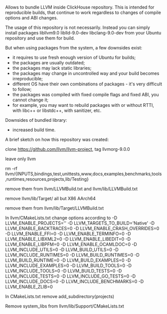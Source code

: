 Allows to bundle LLVM inside ClickHouse repository.
This is intended for reproducible builds, that continue to work regardless to changes of compile options and ABI changes.

The usage of this repository is not necessarily.
Instead you can simply install packages
 libllvm9.0 liblld-9.0-dev libclang-9.0-dev
 from your Ubuntu repository and use them for build.

But when using packages from the system, a few downsides exist:
- it requires to use fresh enough version of Ubuntu for builds;
- the packages are usually outdated;
- the packages may lack static libraries;
- the packages may change in uncontrolled way and your build becomes irreproducible;
- different OS have their own combinations of packages - it's very difficult to follow;
- the packages was compiled with fixed compile flags and fixed ABI, you cannot change it;
- for example, you may want to rebuild packages with or without RTTI, with libc++ or libstdc++, with sanitizer, etc.

Downsides of bundled library:
- increased build time.

A brief sketch on how this repository was created:

clone https://github.com/llvm/llvm-project, tag llvmorg-9.0.0

leave only llvm

rm -rf llvm/{INPUTS,bindings,test,unittests,www,docs,examples,benchmarks,tools,runtimes,resources,projects,lib/Testing}

remove them from llvm/LLVMBuild.txt and llvm/lib/LLVMBuild.txt

remove llvm/lib/Target/ all but X86 AArch64

remove them from llvm/lib/Target/LLVMBuild.txt

In llvm/CMakeLists.txt change options according to -D LLVM_ENABLE_PROJECTS='' -D LLVM_TARGETS_TO_BUILD='Native' -D LLVM_ENABLE_BACKTRACES=0 -D LLVM_ENABLE_CRASH_OVERRIDES=0 -D LLVM_ENABLE_FFI=0 -D LLVM_ENABLE_TERMINFO=0 -D LLVM_ENABLE_LIBXML2=0 -D LLVM_ENABLE_LIBEDIT=0 -D LLVM_ENABLE_LIBPFM=0 -D LLVM_ENABLE_OCAMLDOC=0 -D LLVM_INCLUDE_UTILS=0 -D LLVM_BUILD_UTILS=0 -D LLVM_INCLUDE_RUNTIMES=0 -D LLVM_BUILD_RUNTIMES=0 -D LLVM_BUILD_RUNTIME=0 -D LLVM_BUILD_EXAMPLES=0 -D LLVM_INCLUDE_EXAMPLES=0 -D LLVM_BUILD_TOOLS=0 -D LLVM_INCLUDE_TOOLS=0 -D LLVM_BUILD_TESTS=0 -D LLVM_INCLUDE_TESTS=0 -D LLVM_INCLUDE_GO_TESTS=0 -D LLVM_INCLUDE_DOCS=0 -D LLVM_INCLUDE_BENCHMARKS=0 -D LLVM_ENABLE_ZLIB=0

In CMakeLists.txt remove add_subdirectory(projects)

Remove system_libs from llvm/lib/Support/CMakeLists.txt


